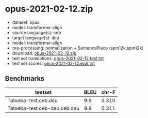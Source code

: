 # opus-2021-02-12.zip

* dataset: opus
* model: transformer-align
* source language(s): ceb
* target language(s): deu
* model: transformer-align
* pre-processing: normalization + SentencePiece (spm12k,spm12k)
* download: [opus-2021-02-12.zip](https://object.pouta.csc.fi/Tatoeba-MT-models/ceb-deu/opus-2021-02-12.zip)
* test set translations: [opus-2021-02-12.test.txt](https://object.pouta.csc.fi/Tatoeba-MT-models/ceb-deu/opus-2021-02-12.test.txt)
* test set scores: [opus-2021-02-12.eval.txt](https://object.pouta.csc.fi/Tatoeba-MT-models/ceb-deu/opus-2021-02-12.eval.txt)

## Benchmarks

| testset               | BLEU  | chr-F |
|-----------------------|-------|-------|
| Tatoeba-test.ceb.deu 	| 9.9 	| 0.310 |
| Tatoeba-test.ceb-deu.ceb.deu 	| 9.9 	| 0.311 |

